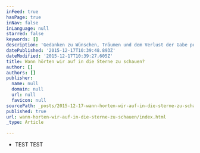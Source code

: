 ```yaml
---
inFeed: true
hasPage: true
inNav: false
inLanguage: null
starred: false
keywords: []
description: 'Gedanken zu Wünschen, Träumen und dem Verlust der Gabe positiv zu denken'
datePublished: '2015-12-17T10:39:48.893Z'
dateModified: '2015-12-17T10:39:27.605Z'
title: Wann hörten wir auf in die Sterne zu schauen?
author: []
authors: []
publisher:
  name: null
  domain: null
  url: null
  favicon: null
sourcePath: _posts/2015-12-17-wann-horten-wir-auf-in-die-sterne-zu-schauen.md
published: true
url: wann-horten-wir-auf-in-die-sterne-zu-schauen/index.html
_type: Article

---
```

* TEST TEST